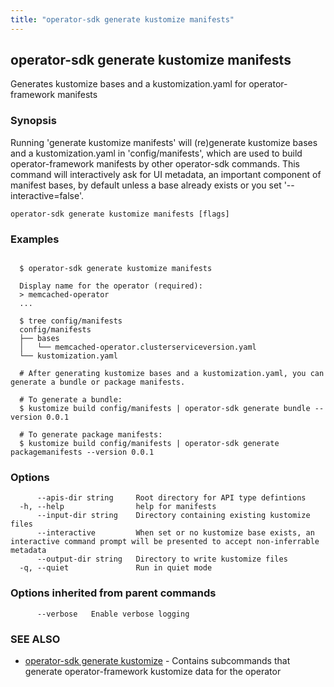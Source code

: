 ```yaml
---
title: "operator-sdk generate kustomize manifests"
---
```


## operator-sdk generate kustomize manifests

Generates kustomize bases and a kustomization.yaml for operator-framework manifests

### Synopsis

Running 'generate kustomize manifests' will (re)generate kustomize bases and a kustomization.yaml in
'config/manifests', which are used to build operator-framework manifests by other operator-sdk commands.
This command will interactively ask for UI metadata, an important component of manifest bases,
by default unless a base already exists or you set '--interactive=false'.

```
operator-sdk generate kustomize manifests [flags]
```

### Examples

```

  $ operator-sdk generate kustomize manifests

  Display name for the operator (required):
  > memcached-operator
  ...

  $ tree config/manifests
  config/manifests
  ├── bases
  │   └── memcached-operator.clusterserviceversion.yaml
  └── kustomization.yaml

  # After generating kustomize bases and a kustomization.yaml, you can generate a bundle or package manifests.

  # To generate a bundle:
  $ kustomize build config/manifests | operator-sdk generate bundle --version 0.0.1

  # To generate package manifests:
  $ kustomize build config/manifests | operator-sdk generate packagemanifests --version 0.0.1

```

### Options

```
      --apis-dir string     Root directory for API type defintions
  -h, --help                help for manifests
      --input-dir string    Directory containing existing kustomize files
      --interactive         When set or no kustomize base exists, an interactive command prompt will be presented to accept non-inferrable metadata
      --output-dir string   Directory to write kustomize files
  -q, --quiet               Run in quiet mode
```

### Options inherited from parent commands

```
      --verbose   Enable verbose logging
```

### SEE ALSO

- [operator-sdk generate kustomize](../operator-sdk_generate_kustomize) - Contains subcommands that generate operator-framework kustomize data for the operator
